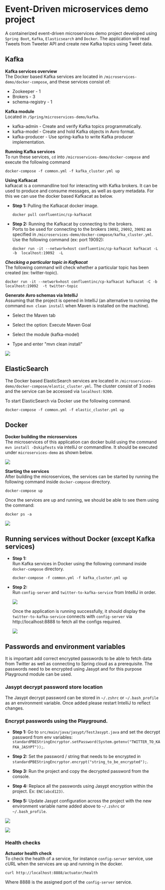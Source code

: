 # Event-Driven microservices demo project
A containerized event-driven microservices demo project developed using `Spring Boot`, `Kafka`, `Elasticsearch` and `Docker`. The application will 
read Tweets from Tweeter API and create new Kafka topics using Tweet data.

## Kafka

**Kafka services overview** <br/>
The Docker based Kafka services are located in `/microservices-demo/docker-compose`, and these services consist of:
* Zookeeper -  1
* Brokers - 3
* schema-registry - 1

**Kafka module** <br/>
Located in `/Spring/microservices-demo/kafka`.
* kafka-admin - Create and verify Kafka topics programmatically.
* kafka-model - Create and hold Kafka objects in Avro format.
* kafka-producer - Use spring-kafka to write Kafka producer implementation.


**Running Kafka services** <br/>
To run these services, `cd` into `/microservices-demo/docker-compose` and execute the following command
```
docker-compose -f common.yml -f kafka_cluster.yml up 
```

**Using Kafkacat**<br/>
kafkacat is a commandline tool for interacting with Kafka brokers. It can be used to produce and consume messages, as well as query metadata.
For this we can use the docker based Kafkacat as below.

+ **Step 1:** Pulling the Kafkacat docker image.<br/>
  ```
  docker pull confluentinc/cp-kafkacat
  ```
  
+ **Step 2:** Running the Kafkacat by connecting to the brokers.<br/>
  Ports to be used for connecting to the brokers `19092`, `29092`, `39092` as specified in  `/microservices-demo/docker-compose/kafka_cluster.yml`.
  Use the following command (ex: port 19092):
  ```
  docker run -it --network=host confluentinc/cp-kafkacat kafkacat -L -b  localhost:19092  -L
  ```

***Checking a particular topic in Kafkacat***<br/>
The following command will check whether a particular topic has been created (ex: twitter-topic).
```
docker run -it --network=host confluentinc/cp-kafkacat kafkacat -C -b  localhost:19092  -t twitter-topic
```

**Generate Avro schemas via IntelliJ**<br/>
Assuming that the project is opened in IntelliJ (an alternative to running the command `mvn clean install` when Maven is installed on the machine).
* Select the Maven tab

* Select the option: Execute Maven Goal

* Select the module (kafka-model)

* Type and enter "mvn clean install"

<p><img src="https://i.imgur.com/K0Xid2W.png"/></p>

## ElasticSearch
The Docker based ElasticSearch services are located in `/microservices-demo/docker-compose/elastic_cluster.yml`. The cluster consist of 3 nodes and the service can be accessed via `localhost:9200`.

To start ElasticSearch via Docker use the following command.
```
docker-compose -f common.yml -f elastic_cluster.yml up
```


## Docker

**Docker building the microservices** <br/>
The microservices of this application can docker build using the command `mvn install -DskipTests` via intelliJ or commandline. It should be 
executed under `microservices-demo` as shown below.

<p><img src="https://i.imgur.com/JaXcuop.png"/></p>

**Starting the services** <br/>
After building the microservices, the services can be started by running the following
 command inside `docker-compose` directory.
```
docker-compose up
```

Once the services are up and running, we should be able to see them using the command:
```
docker ps -a
```
<p><img src="https://i.imgur.com/3BjxzDA.png"/></p>

## Running services without Docker (except Kafka services)

+ **Step 1:** <br/>
Run Kafka services in Docker using the following command inside `docker-compose` directory.
    ```
    docker-compose -f common.yml -f kafka_cluster.yml up
    ```

+ **Step 2:** <br/>
Run `config-server` and `twitter-to-kafka-service` from IntelliJ in order.
  <p><img src="https://i.imgur.com/OB4jYch.png" /></p>

    Once the application is running successfully, it should display the `twitter-to-kafka-service` 
    connects with `config-server` via http://localhost:8888 to fetch all the configs required.
    <p><img src="https://i.imgur.com/nw2eT2Y.png" /></p>

## Passwords and environment variables
It is important add correct encrypted passwords to be able to fetch data from Twitter as well as connecting to Spring cloud 
as a prerequisite. The passwords need to be encrypted using Jasypt and for this purpose Playground module can be used.

### Jasypt decrypt password store location
The Jasypt decrypt password can be stored in `~/.zshrc` or `~/.bash_profile` as an environment variable. Once added please restart IntelliJ to reflect changes.

### Encrypt passwords using the Playground.
+ **Step 1:** Go to `src/main/java/jasypt/TestJasypt.java` and set the decrypt password from env variables: `standardPBEStringEncryptor.setPassword(System.getenv("TWITTER_TO_KAFKA_JASYPT"));`.

+ **Step 2:** Set the password /  string that needs to be encrypted in `standardPBEStringEncryptor.encrypt("string_to_be_encrypted");`.

+ **Step 3:** Run the project and copy the decrypted password from the console.

+ **Step 4:** Replace all the passwords using Jasypt encryption within the project. Ex: `ENC(abcd123)`.

+ **Step 5:** Update Jasypt configuration across the project with the new environment variable name added above to `~/.zshrc` or `~/.bash_profile`.
<p><img src="https://i.imgur.com/ZjVkdko.png"></p>

<p><img src="https://i.imgur.com/KLm52uQ.png"></p>

### Health checks
**Actuator health check** <br/>
To check the health of a service, for instance `config-server` service, use cURL when the services are up and running in the docker.
```
curl http://localhost:8888/actuator/health    
```

Where 8888 is the assigned port of the `config-server` service.









